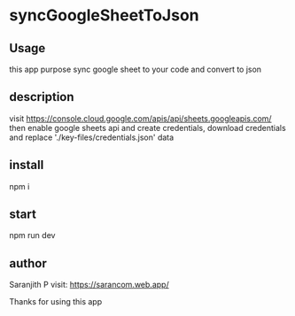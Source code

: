 # syncGoogleSheetToJson

## Usage

this app purpose sync google sheet to your code and convert to json

## description

visit https://console.cloud.google.com/apis/api/sheets.googleapis.com/ then enable google sheets api and create credentials,
download credentials and replace './key-files/credentials.json' data 

## install

npm i

## start

npm run dev

## author

Saranjith P 
visit: https://sarancom.web.app/


Thanks for using this app